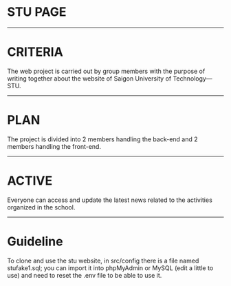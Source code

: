# STU PAGE

---

# CRITERIA

The web project is carried out by group members with the purpose of writing together about the website of Saigon University of Technology—STU.

---

# PLAN

The project is divided into 2 members handling the back-end and 2 members handling the front-end.

---

# ACTIVE

Everyone can access and update the latest news related to the activities organized in the school.

---

# Guideline

To clone and use the stu website, in src/config there is a file named stufake1.sql; you can import it into phpMyAdmin or MySQL (edit a little to use) and need to reset the .env file to be able to use it.
